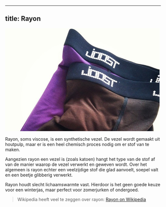 ***

## title: Rayon

![Ik gebruik rayon voor mijn ondergoed](rayon.jpg)

Rayon, soms viscose, is een synthetische vezel. De vezel wordt gemaakt uit houtpulp, maar er is een heel chemisch proces nodig om er stof van te maken.

Aangezien rayon een vezel is (zoals katoen) hangt het type van de stof af van de manier waarop de vezel verwerkt en geweven wordt. Over het algemeen is rayon echter een veelzijdige stof die glad aanvoelt, soepel valt en een beetje glibberig verwerkt.

Rayon houdt slecht lichaamswarmte vast. Hierdoor is het geen goede keuze voor een winterjas, maar perfect voor zomerjurken of ondergoed.

> Wikipedia heeft veel te zeggen over rayon: [Rayon on Wikipedia](http://en.wikipedia.org/wiki/Rayon)
